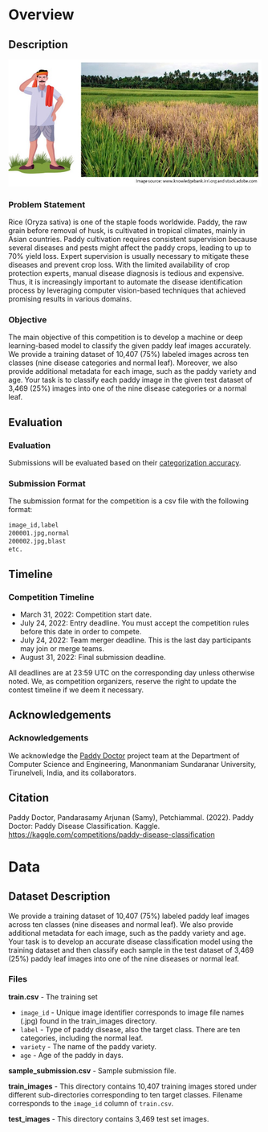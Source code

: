 # Overview

## Description

![Paddy Disease and Farmer](https://raw.githubusercontent.com/paddydoc/paddydoc.github.io/main/assets/img/paddy-disease-farmer.jpg)

### Problem Statement

Rice (Oryza sativa) is one of the staple foods worldwide. Paddy, the raw grain before removal of husk, is cultivated in tropical climates, mainly in Asian countries. Paddy cultivation requires consistent supervision because several diseases and pests might affect the paddy crops, leading to up to 70% yield loss. Expert supervision is usually necessary to mitigate these diseases and prevent crop loss. With the limited availability of crop protection experts, manual disease diagnosis is tedious and expensive. Thus, it is increasingly important to automate the disease identification process by leveraging computer vision-based techniques that achieved promising results in various domains.

### Objective

The main objective of this competition is to develop a machine or deep learning-based model to classify the given paddy leaf images accurately. We provide a training dataset of 10,407 (75%) labeled images across ten classes (nine disease categories and normal leaf). Moreover, we also provide additional metadata for each image, such as the paddy variety and age. Your task is to classify each paddy image in the given test dataset of 3,469 (25%) images into one of the nine disease categories or a normal leaf.

## Evaluation

### Evaluation

Submissions will be evaluated based on their [categorization accuracy](https://developers.google.com/machine-learning/crash-course/classification/accuracy).

### Submission Format

The submission format for the competition is a csv file with the following format:

```
image_id,label
200001.jpg,normal
200002.jpg,blast
etc.
```

## Timeline

### Competition Timeline

- March 31, 2022: Competition start date.
- July 24, 2022: Entry deadline. You must accept the competition rules before this date in order to compete.
- July 24, 2022: Team merger deadline. This is the last day participants may join or merge teams.
- August 31, 2022: Final submission deadline.

All deadlines are at 23:59 UTC on the corresponding day unless otherwise noted. We, as competition organizers, reserve the right to update the contest timeline if we deem it necessary.

## Acknowledgements

### Acknowledgements

We acknowledge the [Paddy Doctor](https://paddydoc.github.io/) project team at the Department of Computer Science and Engineering, Manonmaniam Sundaranar University, Tirunelveli, India, and its collaborators.

## Citation

Paddy Doctor, Pandarasamy Arjunan (Samy), Petchiammal. (2022). Paddy Doctor: Paddy Disease Classification. Kaggle. https://kaggle.com/competitions/paddy-disease-classification

# Data

## Dataset Description

We provide a training dataset of 10,407 (75%) labeled paddy leaf images across ten classes (nine diseases and normal leaf). We also provide additional metadata for each image, such as the paddy variety and age. Your task is to develop an accurate disease classification model using the training dataset and then classify each sample in the test dataset of 3,469 (25%) paddy leaf images into one of the nine diseases or normal leaf.

### Files

**train.csv** - The training set

- `image_id` - Unique image identifier corresponds to image file names (.jpg) found in the train_images directory.
- `label` - Type of paddy disease, also the target class. There are ten categories, including the normal leaf.
- `variety` - The name of the paddy variety.
- `age` - Age of the paddy in days.

**sample_submission.csv** - Sample submission file.

**train_images** - This directory contains 10,407 training images stored under different sub-directories corresponding to ten target classes. Filename corresponds to the `image_id` column of `train.csv`.

**test_images** - This directory contains 3,469 test set images.
